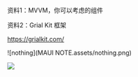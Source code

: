 资料1：MVVM，你可以考虑的组件

资料2：Grial Kit 框架

 https://grialkit.com/



![nothing](MAUI NOTE.assets/nothing.png)

![](https://www.runoob.com/wp-content/uploads/2019/03/55EDFE05-5F27-458E-AFE0-7B96685C9603.jpg)

